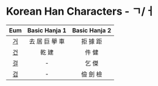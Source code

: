 
# Korean Han Characters - ㄱ/ㅓ

|      Eum      | Basic Hanja 1 | Basic Hanja 2 |
| :-----------: | :-----------: | :-----------: |
| [거](<./거.md>) |   去 居 巨 擧 車   |     拒 據 距     |
| [건](<./건.md>) |      乾 建      |      件 健      |
| [걸](<./걸.md>) |       -       |      乞 傑      |
| [검](<./검.md>) |       -       |     儉 劍 檢     |
